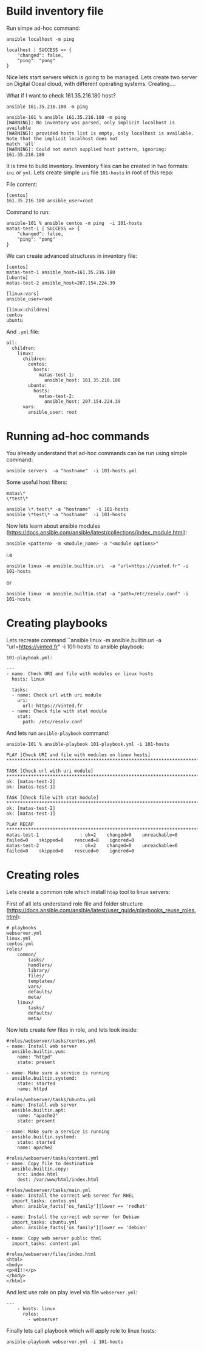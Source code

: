 # Build inventory file

Run simpe ad-hoc command:

`ansible localhost -m ping`

```
localhost | SUCCESS => {
    "changed": false,
    "ping": "pong"
}
```

Nice lets start servers which is going to be managed.
Lets create two server on Digital Oceal cloud, with different operating systems.
Creating....

What if I want to check 161.35.216.180 host?

`ansible 161.35.216.180 -m ping`

```
ansible-101 % ansible 161.35.216.180 -m ping
[WARNING]: No inventory was parsed, only implicit localhost is available
[WARNING]: provided hosts list is empty, only localhost is available. Note that the implicit localhost does not
match 'all'
[WARNING]: Could not match supplied host pattern, ignoring: 161.35.216.180
```

It is time to build inventory. Inventory files can be created in two formats: `ini` or `yml`.
Lets create simple `ini` file `101-hosts` in root of this repo:

File content:

```
[centos]
161.35.216.180 ansible_user=root
```

Command to run:

```
ansible-101 % ansible centos -m ping  -i 101-hosts
matas-test-1 | SUCCESS => {
    "changed": false,
    "ping": "pong"
}
```

We can create advanced structures in inventory file:

```
[centos]
matas-test-1 ansible_host=161.35.216.180
[ubuntu]
matas-test-2 ansible_host=207.154.224.39

[linux:vars]
ansible_user=root

[linux:children]
centos
ubuntu
```
And `.yml` file:

```
all:
  children:
    linux:
      children:
        centos:
          hosts:
            matas-test-1:
              ansible_host: 161.35.216.180
        ubuntu:
          hosts:
            matas-test-2:
              ansible_host: 207.154.224.39
      vars:
        ansible_user: root
```


# Running ad-hoc commands

You already understand that ad-hoc commands can be run using simple command:

`ansible servers  -a "hostname"  -i 101-hosts.yml`

Some useful host filters:
```
matas\*
\*test\*

ansible \*.test\* -a "hostname"  -i 101-hosts
ansible \*test\* -a "hostname"  -i 101-hosts
```
Now lets learn about ansible modules (https://docs.ansible.com/ansible/latest/collections/index_module.html):

`ansible <pattern> -m <module_name> -a "<module options>"`

i.e

`ansible linux -m ansible.builtin.uri  -a "url=https://vinted.fr" -i 101-hosts`

or

`ansible linux -m ansible.builtin.stat -a "path=/etc/resolv.conf" -i 101-hosts`

# Creating playbooks

Lets recreate command ``ansible linux -m ansible.builtin.uri  -a "url=https://vinted.fr" -i 101-hosts` to ansible playbook:

`101-playbook.yml:`

```
---
- name: Check URI and file with modules on linux hosts
  hosts: linux

  tasks:
  - name: Check url with uri module
    uri:
      url: https://vinted.fr
  - name: Check file with stat module
    stat:
      path: /etc/resolv.conf
```

And lets run `ansible-playbook` command:

```
ansible-101 % ansible-playbook 101-playbook.yml -i 101-hosts

PLAY [Check URI and file with modules on linux hosts] ***************************************************************************************************

TASK [Check url with uri module] ************************************************************************************************************************
ok: [matas-test-2]
ok: [matas-test-1]

TASK [Check file with stat module] **********************************************************************************************************************
ok: [matas-test-2]
ok: [matas-test-1]

PLAY RECAP **********************************************************************************************************************************************
matas-test-1               : ok=2    changed=0    unreachable=0    failed=0    skipped=0    rescued=0    ignored=0   
matas-test-2               : ok=2    changed=0    unreachable=0    failed=0    skipped=0    rescued=0    ignored=0 
```

# Creating roles

Lets create a common role which install `htop` tool to linux servers:

First of all lets understand role file and folder structure (https://docs.ansible.com/ansible/latest/user_guide/playbooks_reuse_roles.html):
```
# playbooks
webserver.yml
linux.yml
centos.yml
roles/
    common/
        tasks/
        handlers/
        library/
        files/
        templates/
        vars/
        defaults/
        meta/
    linux/
        tasks/
        defaults/
        meta/
```
Now lets create few files in role, and lets look inside:


```
#roles/webserver/tasks/centos.yml
- name: Install web server
  ansible.builtin.yum:
    name: "httpd"
    state: present
    
- name: Make sure a service is running
  ansible.builtin.systemd:
    state: started
    name: httpd

#roles/webserver/tasks/ubuntu.yml
- name: Install web server
  ansible.builtin.apt:
    name: "apache2"
    state: present

- name: Make sure a service is running
  ansible.builtin.systemd:
    state: started
    name: apache2

#roles/webserver/tasks/content.yml
- name: Copy file to destination
  ansible.builtin.copy:
    src: index.html
    dest: /var/www/html/index.html

#roles/webserver/tasks/main.yml
- name: Install the correct web server for RHEL
  import_tasks: centos.yml
  when: ansible_facts['os_family']|lower == 'redhat'

- name: Install the correct web server for Debian
  import_tasks: ubuntu.yml
  when: ansible_facts['os_family']|lower == 'debian'

- name: Copy web server public thml
  import_tasks: content.yml

#roles/webserver/files/index.html
<html>
<body>
<p>HI!!</p>
</body>
</html>

```

And lest use role on play level via file `webserver.yml`:

```
---
    - hosts: linux
      roles:
        - webserver
```

Finally lets call playbook which will apply role to linux hosts:

`ansible-playbook webserver.yml -i 101-hosts`

